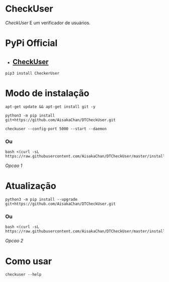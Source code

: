 # CheckUser

*CheckUser* E um verificador de usuários.

# PyPi Official
- ## [CheckUser](https://pypi.org/project/CheckerUser/)

```
pip3 install CheckerUser
```

# Modo de instalação
```
apt-get update && apt-get install git -y
```
```
python3 -m pip install git+https://github.com/AisakaChan/DTCheckUser.git
```
```
checkuser --config-port 5000 --start --daemon
```

### Ou
```
bash <(curl -sL https://raw.githubusercontent.com/AisakaChan/DTCheckUser/master/install.sh)
```
 *Opcao 1*

# Atualização
```
python3 -m pip install --upgrade git+https://github.com/AisakaChan/DTCheckUser.git
```

### Ou
```
bash <(curl -sL https://raw.githubusercontent.com/AisakaChan/DTCheckUser/master/install.sh)
```
 *Opcao 2*

# Como usar
```
checkuser --help
```
